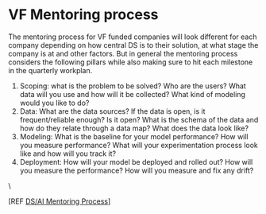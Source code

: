 # VF Mentoring process

The mentoring process for VF funded companies will look different for each company depending on how central DS is to their solution, at what stage the company is at and other factors. But in general the mentoring process considers the following pillars while also making sure to hit each milestone in the quarterly workplan.

1. Scoping: what is the problem to be solved? Who are the users? What data will you use  and how will it be collected? What kind of modeling would you like to do?
2. Data: What are the data sources? If the data is open, is it frequent/reliable enough? Is it open? What is the schema of the data and how do they relate through a data map? What does the data look like?
3. Modeling: What is the baseline for your model performance? How will you measure performance? What will your experimentation process look like and how will you track it?
4. Deployment: How will your model be deployed and rolled out? How will you measure the performance? How will you measure and fix any drift?

\


\[REF [DS/AI Mentoring Process](https://unicef-my.sharepoint.com/:p:/r/personal/dalvarez_unicef_org/_layouts/15/Doc.aspx?sourcedoc=%7BB4508CFB-21E9-405C-899E-048A12271F64%7D\&file=Venture%20Fund%20-%20Data%20Science%20Mentorship%20Program.pptx\&action=edit\&mobileredirect=true)]
